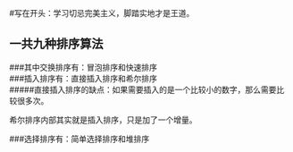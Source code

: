 #写在开头：学习切忌完美主义，脚踏实地才是王道。

## 一共九种排序算法  
###其中交换排序有：冒泡排序和快速排序   
###插入排序有：直接插入排序和希尔排序  
#####直接插入排序的缺点：如果需要插入的是一个比较小的数字，那么需要比较很多次。  

希尔排序内部其实就是插入排序，只是加了一个增量。

###选择排序有：简单选择排序和堆排序  
